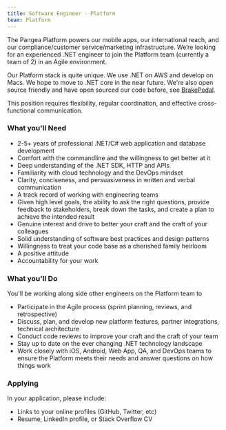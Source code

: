 ```yaml
---
title: Software Engineer - Platform
team: Platform
---
```


The Pangea Platform powers our mobile apps, our international reach, and our compliance/customer service/marketing infrastructure. We’re looking for an experienced .NET engineer to join the Platform team (currently a team of 2) in an Agile environment.

Our Platform stack is quite unique. We use .NET on AWS and develop on Macs. We hope to move to .NET core in the near future. We're also open source friendly and have open sourced our code before, see [BrakePedal](https://github.com/gopangea/brakepedal).

This position requires flexibility, regular coordination, and effective cross-functional communication.

### What you'll Need
- 2-5+ years of professional .NET/C# web application and database development
- Comfort with the commandline and the willingness to get better at it
- Deep understanding of the .NET SDK, HTTP and APIs
- Familiarity with cloud technology and the DevOps mindset
- Clarity, conciseness, and persuasiveness in written and verbal communication
- A track record of working with engineering teams
- Given high level goals, the ability to ask the right questions, provide feedback to stakeholders, break down the tasks, and create a plan to achieve the intended result
- Genuine interest and drive to better your craft and the craft of your colleagues
- Solid understanding of software best practices and design patterns
- Willingness to treat your code base as a cherished family heirloom
- A positive attitude
- Accountability for your work

### What you'll Do

You'll be working along side other engineers on the Platform team to

- Participate in the Agile process (sprint planning, reviews, and retrospective)
- Discuss, plan, and develop new platform features, partner integrations, technical architecture 
- Conduct code reviews to improve your craft and the craft of your team
- Stay up to date on the ever changing .NET technology landscape
- Work closely with iOS, Android, Web App, QA, and DevOps teams to ensure the Platform meets their needs and answer questions on how things work

### Applying
In your application, please include:

- Links to your online profiles (GitHub, Twitter, etc)
- Resume, LinkedIn profile, or Stack Overflow CV